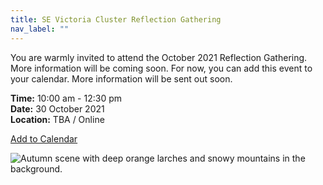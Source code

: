 ```yaml
---
title: SE Victoria Cluster Reflection Gathering
nav_label: ""
---
```

You are warmly invited to attend the October 2021 Reflection Gathering. More information will be coming soon. For now, you can add this event to your calendar. More information will be sent out soon.

**Time:** 10:00 am - 12:30 pm\
**Date:** 30 October 2021\
**Location:** TBA / Online

<a title="Add to Calendar" class="addeventatc" data-id="Rd9362043" href="https://www.addevent.com/event/Rd9362043" target="_blank" rel="nofollow">Add to Calendar</a>

![Autumn scene with deep orange larches and snowy mountains in the background.](/uploads/autumn-forest.png)